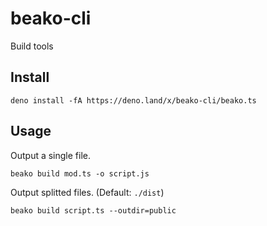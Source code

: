 # beako-cli
Build tools

## Install

```shell
deno install -fA https://deno.land/x/beako-cli/beako.ts
```

## Usage

Output a single file.

```shell
beako build mod.ts -o script.js
```

Output splitted files. (Default: `./dist`)

```shell
beako build script.ts --outdir=public
```
